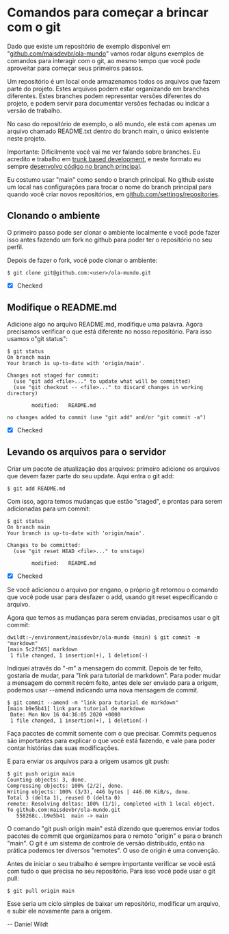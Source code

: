 # Comandos para começar a brincar com o git

Dado que existe um repositório de exemplo disponível em "[github.com/maisdevbr/ola-mundo](https://github.com/maisdevbr/ola-mundo)" vamos rodar alguns exemplos de comandos para interagir com o git, ao mesmo tempo que você pode aproveitar para começar seus primeiros passos. 

Um repositório é um local onde armazenamos todos os arquivos que fazem parte do projeto. Estes arquivos podem estar organizando em branches diferentes. Estes branches podem representar versões diferentes do projeto, e podem servir para documentar versões fechadas ou indicar a versão de trabalho. 

No caso do repositório de exemplo, o alô mundo, ele está com apenas um arquivo chamado README.txt dentro do branch main, o único existente neste projeto. 

Importante: Dificilmente você vai me ver falando sobre branches. Eu acredito e trabalho em [trunk based development](https://pt.slideshare.net/guilhermeslacerda/trunk-based-development-cbsoft-2011-9447286), e neste formato eu sempre [desenvolvo código no branch principal](https://blog.danielwildt.com/2015/05/22/voce-desenvolve-software-de-que-jeito/). 

Eu costumo usar "main" como sendo o branch principal. No github existe um local nas configurações para trocar o nome do branch principal para quando você criar novos repositórios, em [github.com/settings/repositories](https://github.com/settings/repositories).  

## Clonando o ambiente

O primeiro passo pode ser clonar o ambiente localmente e você pode fazer isso antes fazendo um fork no github para poder ter o repositório no seu perfil. 

Depois de fazer o fork, você pode clonar o ambiente:
``` 
$ git clone git@github.com:<user>/ola-mundo.git
``` 

- [X] Checked

## Modifique o README.md

Adicione algo no arquivo README.md, modifique uma palavra. Agora precisamos verificar o que está diferente no nosso repositório. Para isso usamos o"git status":

```
$ git status
On branch main
Your branch is up-to-date with 'origin/main'.

Changes not staged for commit:
  (use "git add <file>..." to update what will be committed)
  (use "git checkout -- <file>..." to discard changes in working directory)

        modified:   README.md

no changes added to commit (use "git add" and/or "git commit -a")
```

- [X] Checked

## Levando os arquivos para o servidor

Criar um pacote de atualização dos arquivos: primeiro adicione os arquivos que devem fazer parte do seu update. Aqui entra o git add:

```
$ git add README.md 
```

Com isso, agora temos mudanças que estão "staged", e prontas para serem adicionadas para um commit:

```
$ git status
On branch main
Your branch is up-to-date with 'origin/main'.

Changes to be committed:
  (use "git reset HEAD <file>..." to unstage)

        modified:   README.md
``` 

- [X] Checked

Se você adicionou o arquivo por engano, o próprio git retornou o comando que você pode usar para desfazer o add, usando git reset especificando o arquivo. 

Agora que temos as mudanças para serem enviadas, precisamos usar o git commit:

```
dwildt:~/environment/maisdevbr/ola-mundo (main) $ git commit -m "markdown"
[main 5c2f365] markdown
 1 file changed, 1 insertion(+), 1 deletion(-) 
```

Indiquei através do "-m" a mensagem do commit. Depois de ter feito, gostaria de mudar, para "link para tutorial de markdown". Para poder mudar a mensagem do commit recém feito, antes dele ser enviado para a origem, podemos usar --amend indicando uma nova mensagem de commit. 

```
$ git commit --amend -m "link para tutorial de markdown"
[main b9e5b41] link para tutorial de markdown
 Date: Mon Nov 16 04:36:05 2020 +0000
 1 file changed, 1 insertion(+), 1 deletion(-)
```

Faça pacotes de commit somente com o que precisar. Commits pequenos são importantes para explicar o que você está fazendo, e vale para poder contar histórias das suas modificações. 

E para enviar os arquivos para a origem usamos git push:

```
$ git push origin main
Counting objects: 3, done.
Compressing objects: 100% (2/2), done.
Writing objects: 100% (3/3), 446 bytes | 446.00 KiB/s, done.
Total 3 (delta 1), reused 0 (delta 0)
remote: Resolving deltas: 100% (1/1), completed with 1 local object.
To github.com:maisdevbr/ola-mundo.git
   558268c..b9e5b41  main -> main
```

O comando "git push origin main" está dizendo que queremos enviar todos pacotes de commit que organizamos para o remoto "origin" e para o branch "main". O git é um sistema de controle de versão distribuído, então na prática podemos ter diversos "remotes". O uso de origin é uma convenção. 

Antes de iniciar o seu trabalho é sempre importante verificar se você está com tudo o que precisa no seu repositório. Para isso você pode usar o git pull: 

```
$ git pull origin main
``` 

Esse seria um ciclo simples de baixar um repositório, modificar um arquivo, e subir ele novamente para a origem. 

-- Daniel Wildt
